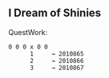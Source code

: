 ## I Dream of Shinies

QuestWork:

```
0 0 0 x 0 0
      1     → 2010865
      2     → 2010866
      3     → 2010867
```
